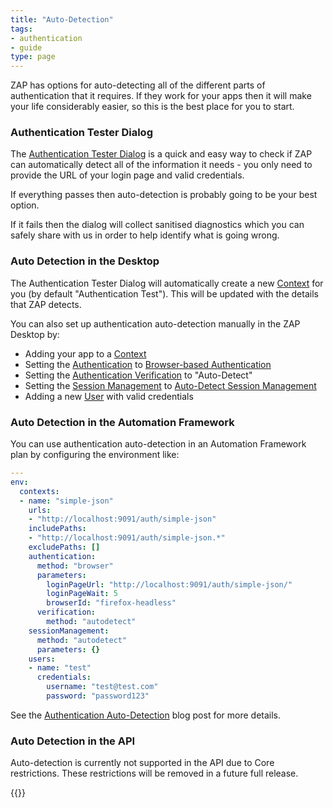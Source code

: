 ```yaml
---
title: "Auto-Detection"
tags: 
- authentication
- guide
type: page
---
```

ZAP has options for auto-detecting all of the different parts of authentication that it requires.
If they work for your apps then it will make your life considerably easier, so this is the best place for you to start.

### Authentication Tester Dialog

The [Authentication Tester Dialog](/blog/2023-05-23-authentication-tester/) is a quick and easy way to check if ZAP can 
automatically detect all of the information it needs - you only need to provide the URL of your login page and valid credentials.

If everything passes then auto-detection is probably going to be your best option.

If it fails then the dialog will collect sanitised diagnostics which you can safely share with us in order to help identify what is going wrong.

### Auto Detection in the Desktop

The Authentication Tester Dialog will automatically create a new [Context](/docs/desktop/start/features/contexts/) for you (by default "Authentication Test").
This will be updated with the details that ZAP detects.

You can also set up authentication auto-detection manually in the ZAP Desktop by:

* Adding your app to a [Context](/docs/desktop/start/features/contexts/)
* Setting the [Authentication](/docs/desktop/ui/dialogs/session/context-auth/#authentication-method) to [Browser-based Authentication](/docs/desktop/addons/authentication-helper/browser-auth/)
* Setting the [Authentication Verification](/docs/desktop/ui/dialogs/session/context-auth/#authentication-verification) to "Auto-Detect"
* Setting the [Session Management](/docs/desktop/start/features/sessionmanagement/) to [Auto-Detect Session Management](/docs/desktop/addons/authentication-helper/autodetect-session/)
* Adding a new [User](/docs/desktop/start/features/users/) with valid credentials


### Auto Detection in the Automation Framework

You can use authentication auto-detection in an Automation Framework plan by configuring the environment like:

```yaml
---
env:
  contexts:
  - name: "simple-json"
    urls:
    - "http://localhost:9091/auth/simple-json"
    includePaths:
    - "http://localhost:9091/auth/simple-json.*"
    excludePaths: []
    authentication:
      method: "browser"
      parameters:
        loginPageUrl: "http://localhost:9091/auth/simple-json/"
        loginPageWait: 5
        browserId: "firefox-headless"
      verification:
        method: "autodetect"
    sessionManagement:
      method: "autodetect"
      parameters: {}
    users:
    - name: "test"
      credentials:
        username: "test@test.com"
        password: "password123"
```

See the [Authentication Auto-Detection](/blog/2023-05-02-authentication-auto-detection/) blog post for more details.

### Auto Detection in the API

Auto-detection is currently not supported in the API due to Core restrictions. These restrictions will be removed in a future full release.

{{<prevnext prevUrl="../make-your-life-easier/" prevTitle="How to make your life easier" nextUrl="../documented-sso-solutions/" nextTitle="Documented SSO Solutions">}}